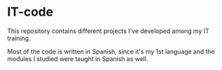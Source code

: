# IT-code
This repository contains different projects I've developed among my IT training.

Most of the code is written in Spanish, since it's my 1st language and the modules I studied were taught in Spanish as well.
